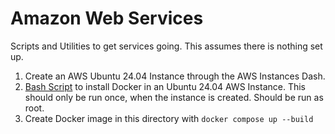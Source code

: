 # Amazon Web Services

Scripts and Utilities to get services going. This assumes there is nothing set up.

1. Create an AWS Ubuntu 24.04 Instance through the AWS Instances Dash.
2. [Bash Script](https://github.com/msantanavargas/Coding-Examples/blob/main/AWS/docker_install.sh) to install Docker in an Ubuntu 24.04 AWS Instance. This should only be run once, when the instance is created. Should be run as root.
3. Create Docker image in this directory with `docker compose up --build`
 
